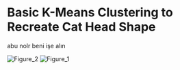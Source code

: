 # Basic K-Means Clustering to Recreate Cat Head Shape

abu nolr beni işe alın

![Figure_2](https://github.com/efemcirpar/Basic-K-Means-Clustering-to-Recreate-Cat-Head-Shape/assets/128602263/b769129e-ca66-4581-b33a-6e272157c535)
![Figure_1](https://github.com/efemcirpar/Basic-K-Means-Clustering-to-Recreate-Cat-Head-Shape/assets/128602263/f50684a2-9006-417b-a894-007bb7d2c5c9)
